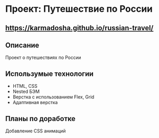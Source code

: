 # Проект: Путешествие по России

## https://karmadosha.github.io/russian-travel/

## Описание
Проект о путешествиях по России

## Использумые технологии

* HTML, CSS
* Nested БЭМ
* Верстка с использованием Flex, Grid
* Адаптивная верстка

## Планы по доработке

Добавление CSS анимаций
